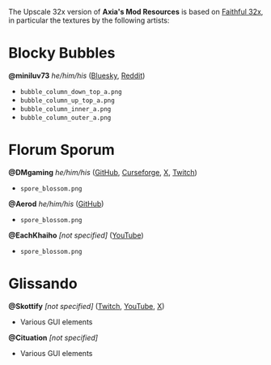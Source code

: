 The Upscale 32x version of **Axia's Mod Resources** is based on [Faithful 32x][faithful], in particular the textures by the following artists:

# Blocky Bubbles
**@miniluv73** _he/him/his_ ([Bluesky][miniluv73-bluesky], [Reddit][miniluv73-reddit])
- `bubble_column_down_top_a.png`
- `bubble_column_up_top_a.png`
- `bubble_column_inner_a.png`
- `bubble_column_outer_a.png`

# Florum Sporum
**@DMgaming** _he/him/his_ ([GitHub][dmgaming-github], [Curseforge][dmgaming-curseforge], [X][dmgaming-x], [Twitch][dmgaming-twitch])
- `spore_blossom.png`

**@Aerod** _he/him/his_ ([GitHub][aerod-github])
- `spore_blossom.png`

**@EachKhaiho** _[not specified]_ ([YouTube][eachkhaiho-youtube])
- `spore_blossom.png`

# Glissando
**@Skottify** _[not specified]_ ([Twitch][skottify-twitch], [YouTube][skottify-youtube], [X][skottify-x])
- Various GUI elements

**@Cituation** _[not specified]_
- Various GUI elements

[faithful]: https://faithfulpack.net/

[aerod-github]: https://github.com/AerodDev

[dmgaming-github]: https://github.com/DMgaming100
[dmgaming-curseforge]: https://www.curseforge.com/members/dmgaming
[dmgaming-x]: https://x.com/DMgaming101
[dmgaming-twitch]: https://www.twitch.tv/dmgaming1000

[eachkhaiho-youtube]: https://www.youtube.com/@eachmenderkhai6463

[miniluv73-bluesky]: https://bsky.app/profile/miniluv73.bsky.social
[miniluv73-reddit]: https://www.reddit.com/user/minilov73/

[skottify-twitch]: https://www.twitch.tv/skottify
[skottify-youtube]: https://www.youtube.com/@skottify
[skottify-x]: https://x.com/skottify